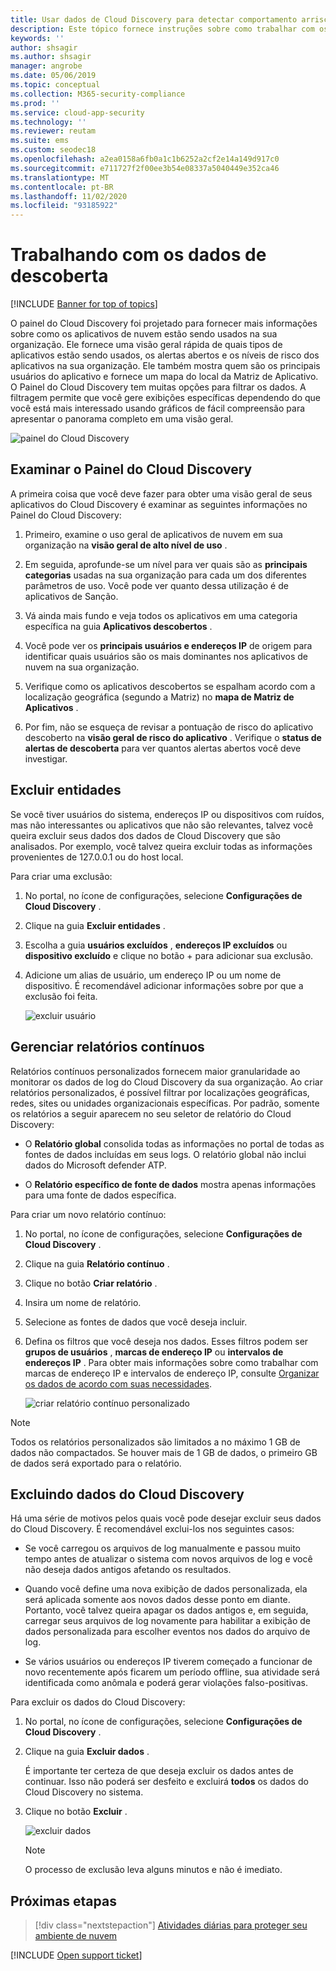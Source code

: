 ```yaml
---
title: Usar dados de Cloud Discovery para detectar comportamento arriscado – Cloud App Security
description: Este tópico fornece instruções sobre como trabalhar com os dados do Cloud Discovery, incluindo trabalhar com a pontuação de risco do aplicativo.
keywords: ''
author: shsagir
ms.author: shsagir
manager: angrobe
ms.date: 05/06/2019
ms.topic: conceptual
ms.collection: M365-security-compliance
ms.prod: ''
ms.service: cloud-app-security
ms.technology: ''
ms.reviewer: reutam
ms.suite: ems
ms.custom: seodec18
ms.openlocfilehash: a2ea0158a6fb0a1c1b6252a2cf2e14a149d917c0
ms.sourcegitcommit: e711727f2f00ee3b54e08337a5040449e352ca46
ms.translationtype: MT
ms.contentlocale: pt-BR
ms.lasthandoff: 11/02/2020
ms.locfileid: "93185922"
---
```

# <a name="working-with-discovery-data"></a>Trabalhando com os dados de descoberta

[!INCLUDE [Banner for top of topics](includes/banner.md)]

O painel do Cloud Discovery foi projetado para fornecer mais informações sobre como os aplicativos de nuvem estão sendo usados na sua organização. Ele fornece uma visão geral rápida de quais tipos de aplicativos estão sendo usados, os alertas abertos e os níveis de risco dos aplicativos na sua organização. Ele também mostra quem são os principais usuários do aplicativo e fornece um mapa do local da Matriz de Aplicativo. O Painel do Cloud Discovery tem muitas opções para filtrar os dados. A filtragem permite que você gere exibições específicas dependendo do que você está mais interessado usando gráficos de fácil compreensão para apresentar o panorama completo em uma visão geral.

![painel do Cloud Discovery](media/cloud-discovery-dashboard.png)

## <a name="review-the-cloud-discovery-dashboard"></a>Examinar o Painel do Cloud Discovery

A primeira coisa que você deve fazer para obter uma visão geral de seus aplicativos do Cloud Discovery é examinar as seguintes informações no Painel do Cloud Discovery:

1. Primeiro, examine o uso geral de aplicativos de nuvem em sua organização na **visão geral de alto nível de uso** .

2. Em seguida, aprofunde-se um nível para ver quais são as **principais categorias** usadas na sua organização para cada um dos diferentes parâmetros de uso. Você pode ver quanto dessa utilização é de aplicativos de Sanção.

3. Vá ainda mais fundo e veja todos os aplicativos em uma categoria específica na guia **Aplicativos descobertos** .

4. Você pode ver os **principais usuários e endereços IP** de origem para identificar quais usuários são os mais dominantes nos aplicativos de nuvem na sua organização.
5. Verifique como os aplicativos descobertos se espalham acordo com a localização geográfica (segundo a Matriz) no **mapa de Matriz de Aplicativos** .

6. Por fim, não se esqueça de revisar a pontuação de risco do aplicativo descoberto na **visão geral de risco do aplicativo** . Verifique o **status de alertas de descoberta** para ver quantos alertas abertos você deve investigar.

## <a name="exclude-entities"></a>Excluir entidades

Se você tiver usuários do sistema, endereços IP ou dispositivos com ruídos, mas não interessantes ou aplicativos que não são relevantes, talvez você queira excluir seus dados dos dados de Cloud Discovery que são analisados. Por exemplo, você talvez queira excluir todas as informações provenientes de 127.0.0.1 ou do host local.

Para criar uma exclusão:

1. No portal, no ícone de configurações, selecione **Configurações de Cloud Discovery** .
2. Clique na guia **Excluir entidades** .
3. Escolha a guia **usuários excluídos** , **endereços IP excluídos** ou **dispositivo excluído** e clique no botão + para adicionar sua exclusão.
4. Adicione um alias de usuário, um endereço IP ou um nome de dispositivo. É recomendável adicionar informações sobre por que a exclusão foi feita.

    ![excluir usuário](media/exclude-user.png "excluir usuário")

## <a name="manage-continuous-reports"></a>Gerenciar relatórios contínuos

Relatórios contínuos personalizados fornecem maior granularidade ao monitorar os dados de log do Cloud Discovery da sua organização. Ao criar relatórios personalizados, é possível filtrar por localizações geográficas, redes, sites ou unidades organizacionais específicas. Por padrão, somente os relatórios a seguir aparecem no seu seletor de relatório do Cloud Discovery:

- O **Relatório global** consolida todas as informações no portal de todas as fontes de dados incluídas em seus logs.  O relatório global não inclui dados do Microsoft defender ATP.

- O **Relatório específico de fonte de dados** mostra apenas informações para uma fonte de dados específica.

Para criar um novo relatório contínuo:

1. No portal, no ícone de configurações, selecione **Configurações de Cloud Discovery** .

2. Clique na guia **Relatório contínuo** .

3. Clique no botão **Criar relatório** .

4. Insira um nome de relatório.

5. Selecione as fontes de dados que você deseja incluir.

6. Defina os filtros que você deseja nos dados. Esses filtros podem ser **grupos de usuários** , **marcas de endereço IP** ou **intervalos de endereços IP** . Para obter mais informações sobre como trabalhar com marcas de endereço IP e intervalos de endereço IP, consulte [Organizar os dados de acordo com suas necessidades](ip-tags.md).

    ![criar relatório contínuo personalizado](media/create-custom-continuous-report.png)

> [!NOTE]
> Todos os relatórios personalizados são limitados a no máximo 1 GB de dados não compactados. Se houver mais de 1 GB de dados, o primeiro GB de dados será exportado para o relatório.

## <a name="deleting-cloud-discovery-data"></a>Excluindo dados do Cloud Discovery

Há uma série de motivos pelos quais você pode desejar excluir seus dados do Cloud Discovery. É recomendável exclui-los nos seguintes casos:

- Se você carregou os arquivos de log manualmente e passou muito tempo antes de atualizar o sistema com novos arquivos de log e você não deseja dados antigos afetando os resultados.

- Quando você define uma nova exibição de dados personalizada, ela será aplicada somente aos novos dados desse ponto em diante. Portanto, você talvez queira apagar os dados antigos e, em seguida, carregar seus arquivos de log novamente para habilitar a exibição de dados personalizada para escolher eventos nos dados do arquivo de log.

- Se vários usuários ou endereços IP tiverem começado a funcionar de novo recentemente após ficarem um período offline, sua atividade será identificada como anômala e poderá gerar violações falso-positivas.

Para excluir os dados do Cloud Discovery:

1. No portal, no ícone de configurações, selecione **Configurações de Cloud Discovery** .

2. Clique na guia **Excluir dados** .

    É importante ter certeza de que deseja excluir os dados antes de continuar. Isso não poderá ser desfeito e excluirá **todos** os dados do Cloud Discovery no sistema.

3. Clique no botão **Excluir** .

    ![excluir dados](media/delete-data.png "excluir dados")

    > [!NOTE]
    >  O processo de exclusão leva alguns minutos e não é imediato.

## <a name="next-steps"></a>Próximas etapas

> [!div class="nextstepaction"]
> [Atividades diárias para proteger seu ambiente de nuvem](daily-activities-to-protect-your-cloud-environment.md)

[!INCLUDE [Open support ticket](includes/support.md)]
